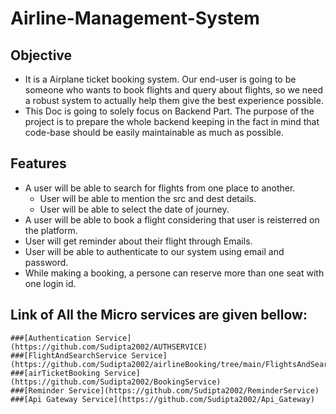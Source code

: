 # Airline-Management-System

## Objective
  - It is a Airplane ticket booking system. Our end-user is going to be someone who wants to book flights and query about flights, so we need a robust system to actually help them give the best experience possible.
  - This Doc is going to solely focus on Backend Part. The purpose of the project is to prepare the whole backend keeping in the fact in mind that code-base should be easily maintainable as much as possible.
 
## Features
  - A user will be able to search for flights from one place to another.
    - User will be able to mention the src and dest details.
    - User will be able to select the date of journey.
  - A user will be able to book a flight considering that user is reisterred on the platform.
  - User will get reminder about their flight through Emails.
  - User will be able to authenticate to our system using email and password.
  - While making a booking, a persone can reserve more than one seat with one login id.
 
 ## Link of All the Micro services are given bellow:
 
    ###[Authentication Service](https://github.com/Sudipta2002/AUTHSERVICE)
    ###[FlightAndSearchService Service](https://github.com/Sudipta2002/airlineBooking/tree/main/FlightsAndSearch)
    ###[airTicketBooking Service](https://github.com/Sudipta2002/BookingService)
    ###[Reminder Service](https://github.com/Sudipta2002/ReminderService)
    ###[Api Gateway Service](https://github.com/Sudipta2002/Api_Gateway)
   
